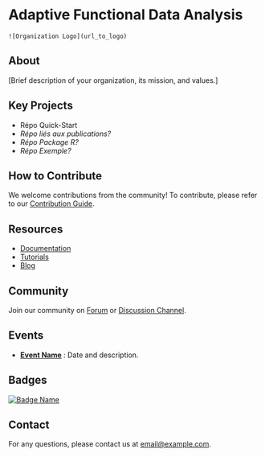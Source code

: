 # Adaptive Functional Data Analysis

`![Organization Logo](url_to_logo)`

## About

[Brief description of your organization, its mission, and values.]

## Key Projects

- Répo Quick-Start
- _Répo liés aux publications?_
- _Répo Package R?_
- _Répo Exemple?_

## How to Contribute

We welcome contributions from the community! To contribute, please refer to our [Contribution Guide](link_to_guide).

## Resources

- [Documentation](link_to_documentation)
- [Tutorials](link_to_tutorials)
- [Blog](link_to_blog)

## Community

Join our community on [Forum](link_to_forum) or [Discussion Channel](link_to_channel).

## Events

- **[Event Name](link_to_event)** : Date and description.

## Badges

[![Badge Name](url_to_badge)](link_to_badge)

## Contact

For any questions, please contact us at [email@example.com](mailto:email@example.com).

